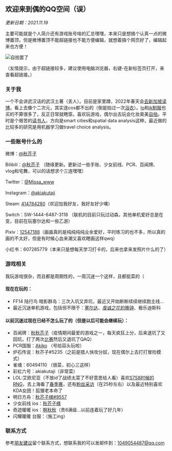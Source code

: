 ## 欢迎来到偶的QQ空间（误）

_更新日期：2021.11.19_

主要可能就是个人简介还有游戏账号啥的汇总嘿嘿，本来只是想搞个认真一点的微博置顶，但是微博置顶不能超链接也不能方便编辑，就想着搞个网页好了，编辑起来也方便！

![自拍罢了](http://r.photo.store.qq.com/psc?/V522TjtD4cRIdR3KTalg04Wacw1gcfl8/45NBuzDIW489QBoVep5mcaV2NcuRbi97LGOvZiwnh3.3eCHTFLyVXE0d4RjzFYzEbvEB3rSukIjBvUJCIKB93AgTz*LbHggh99RMV0uAhjY!/r)

（友情提示，由于超链接较多，建议使用电脑浏览器，右键-在新标签页打开，来查看超链接。）


### 关于我

一个不会讲武汉话的武汉土著（丢人）。目前是家里蹲，2022年春天会[去新加坡读博](https://weibo.com/1928723543/KCPXecWMO)。看上去像个二次元，其实连cos都不出的（倒是拍过一次[浴衣](http://b223.photo.store.qq.com/psb?/V10Ku9CI4aQd30/4gS9EMfV85q0J.*z7CADvc9q1DtmBkOflFv632CCISQ!/b/dN8AAAAAAAAA&bo=QAZgCYARQBoRF8Q!&rf=viewer_4)）。[lo](http://r.photo.store.qq.com/psc?/V10Ku9CI4aQd30/45NBuzDIW489QBoVep5mcRXz84g.hqbCLVQaCN1rpayIWPj8VDDXVPTtBe590fJDUFIJ*3rasInv4vWLQAoJV74AHIsMvcXnSGzLumrFdfs!/r)和[jk制服](http://photogz.photo.store.qq.com/psc?/V10Ku9CI4aQd30/45NBuzDIW489QBoVep5mcQzyJj*Td3vjqTD1yaghLs*1d6MSXK8CGbv8Di2lbfJRiLzdPd8*xOn*JJPdCEdGI7W*NIfqGNDRKB0JQkSwzTI!/b&bo=QAYcC3AIAA8BSUg!&rf=viewer_4)也买的不算很多了，反正日常就瞎穿。喜欢玩游戏，偶尔出去玩会化妆臭美[自拍](http://m.qpic.cn/psc?/V10Ku9CI4aQd30/45NBuzDIW489QBoVep5mcW*rJ06k0MBsTT7hcZOZ2b6zi4kRhmikRa1GQ1BhDxQvBLqk*5IZhZZ3qQtfRT2MtqVIz6bR94wzQx0Jy2IXhyU!/b&bo=AAb.BQAG*gUBWX4!&rf=viewer_4)。平时是个艰苦的[读书人](http://a1.qpic.cn/psc?/V10Ku9CI3pAZio/ruAMsa53pVQWN7FLK88i5morMdIAweeyi9t8ENdtdWxRiSEM0hGXHoa80.3hfbL6vJeqM3X1prO45mUNJ57G.Psagqu1lLWjS2LahCxzlNE!/b&ek=1&kp=1&pt=0&bo=2gR8BNoEfAQRECc!&tl=3&vuin=1049054487&tm=1606399200&sce=60-4-3&rf=viewer_311)，方向是smart cities和spatial data analysis这种，最近做的比较多的研究是用机器学习做travel choice analysis。

### 一些账号什么的

微博：[@秋芥子](https://weibo.com/fighting51?topnav=1&wvr=6&topsug=1&is_all=1)

Bilibili：[@秋芥子](https://space.bilibili.com/3360585) （随缘更新。更新过一些手账、少女前线、PCR、百闻牌、vlog和宅舞，可以的话想求个三连嘿嘿）

Twitter：[@Missa_www](https://twitter.com/Missa_www)

Instagram：[@akiakutaji](https://www.instagram.com/akiakutaji/)

Steam: [414784280](https://steamcommunity.com/profiles/76561198375050008/)（欢迎加我好友，我好友好少噢）

Switch：SW-1444-6487-3118 （联机的目前只玩过动森，其他单机爱好总是在变，目前在玩塞尔达和一些乙游）

Pixiv：[12547188](https://www.pixiv.net/users/12547188)（画画真的是纯纯纯纯业余爱好，平时练习的也不多，所以真的画的不太好，但是有时候心血来潮又喜欢瞎画这样qwq）

小红书：607285779（本来只是想每天学习打卡的，后来也拿来发照片什么的了）

### 游戏相关

我玩游戏很杂，而且都是周期性的，一周沉迷一个这样，且都挺菜的（

#### 现在在玩的：
- FF14 陆行鸟 暗影群岛：三次入坑又弃坑，最近又开始断断续续继续跑主线...
- 最近沉迷单机游戏，包括但不限于：[塞尔达](https://weibo.com/1928723543/4702725642127219)、[虔诚之花的晚钟](https://weibo.com/1928723543/4704852356108010)、极乐迪斯科

#### 以前沉迷过现在已经不怎么玩了的（但是以后可能会继续玩）：
- 百闻牌：[秋秋芥子](https://weibo.com/1928723543/4674477629116636)（疫情期间最爱的游戏之一，每天疯狂上分，后来退坑了又回坑，打了两次[比赛](https://weibo.com/1928723543/4662840714070983)然后又退坑了QAQ）
- PCR国服：[Akiko](http://a1.qpic.cn/psc?/V522TjtD4cRIdR3KTalg04Wacw1gcfl8/ruAMsa53pVQWN7FLK88i5uUyO79EleW56*nHziOXZhcHijh2*3RXlU9erLNQcS7PsGL8gCPRotkfscD1sFfw0mnxY5wiFo6g25hNWYjv5FU!/b&ek=1&kp=1&pt=0&bo=gwc4BAAAAAADZ*o!&tl=1&vuin=2940155947&tm=1606395600&sce=60-2-2&rf=viewer_4) （号给蒜头玩啦）
- 炉石传说：秋芥子#5235（之前是猎人快攻分奴，现在偶尔上去打打冒险模式）
- 雀魂：60494110 （很菜，初心三这样）
- 彩虹六号：akiakutaji（非常菜）
- LOL:艾欧尼亚（不放id了战绩太菜了不好意思给人看）喜欢[S7S8时候的RNG](http://r.photo.store.qq.com/psc?/V522TjtD4cRIdR3KTalg04Wacw1gcfl8/45NBuzDIW489QBoVep5mcUg2Vqp*lwVgaLvMHcqt6H*VZibdnf5nvo8.0OuenFebk8jUmGLIOdbXUAvjup*jfu2SdIqbH2lwKAxPd5kZ9kM!/r)，去上海看了[春季赛](https://weibo.com/1928723543/G5kxUEWGm?from=page_1005051928723543_profile&wvr=6&mod=weibotime&type=comment#_rnd1606401545421)，还有[粉丝采访](https://weibo.com/5756404150/G6zL7mrjr?from=page_1005055756404150_profile&wvr=6&mod=weibotime&type=comment)（在25秒左右）以及最近特别喜欢KDA女团！狐狸老本命了
- 明日方舟：[秋芥子様#9557](http://m.qpic.cn/psc?/V522TjtD4cRIdR3KTalg04Wacw1gcfl8/ruAMsa53pVQWN7FLK88i5jbo.hJ4F.SqQjbBpSqHcKdnml4dxe7hHQ*LrlQA7ydHtORZ.DvW0hN5tqMB.rCOpjlKu2lpZmOvE4KZrO6rOMY!/b&bo=BAXSAgQF0gIDCSw!&rf=viewer_4)
- 少女前线 ios：[秋芥子様](http://a1.qpic.cn/psc?/V522TjtD4cRIdR3KTalg04Wacw1gcfl8/ruAMsa53pVQWN7FLK88i5gZ1dS75V3jv*1jFlonppiNtKCNGolfNHE1LG75f4FZFzHKD7J1wxo.T0gf*mBo4WANFCjZ7cP5cCcsjDNXQSf0!/b&ek=1&kp=1&pt=0&bo=*we*BP8HvwQBKQ4!&tl=3&vuin=2940155947&tm=1606395600&sce=60-2-2&rf=viewer_4)
- 奇迹暖暖 ios：[啊秋秋](http://r.photo.store.qq.com/psc?/V522TjtD4cRIdR3KTalg04Wacw1gcfl8/45NBuzDIW489QBoVep5mcZC0zUSOpfbljNei*raBBNh103Gt3iPqP3v3XTGRC8orRUfL.r0vPYcm0KyN8ivjwWnVsSE3irHcPklOWHx9qfk!/r)（贵8满级...以前连着玩了好几年）
- 闪耀暖暖 台服：（施工ing）

### 联系方式
参考[朋友建议](http://a1.qpic.cn/psc?/V522TjtD4cRIdR3KTalg04Wacw1gcfl8/ruAMsa53pVQWN7FLK88i5oaHnFlzBsu9dB8vonckrq0QCsKSNNbRxw.Mc4srbCvMMdIDeRvKLcEVOWSLfuaKxrAIuqpmxClYXXaBslHzEY4!/b&ek=1&kp=1&pt=0&bo=PwQGBD8EBgQBGT4!&tl=3&vuin=2940155947&tm=1606399200&sce=60-2-2&rf=viewer_4)留个联系方式，想联系我的可以发邮件到：1049054487@qq.com
